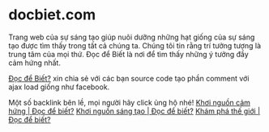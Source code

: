# docbiet.com
Trang web của sự sáng tạo giúp nuôi dưỡng những hạt giống của sự sáng tạo được tìm thấy trong tất cả chúng ta. Chúng tôi tin rằng trí tưởng tượng là trung tâm của mọi thứ. Đọc để Biết là nơi để tìm thấy những ý tưởng đầy cảm hứng nhất.

<a href="https://docbiet.com/">Đọc để Biết?</a> xin chia sẻ với các bạn source code tạo phần comment với ajax load giống như facebook.

Một số backlink bên lề, mọi người hãy click ủng hộ nhé!
<a href="https://docbiet.com/danh-muc/cam-hung/">Khơi nguồn cảm hứng | Đọc để biết?</a>
<a href="https://docbiet.com/danh-muc/sang-tao/">Khơi nguồn sáng tạo | Đọc để biết?</a>
<a href="https://docbiet.com/danh-muc/kham-pha/">Khám phá thế giới | Đọc để biết?</a>
